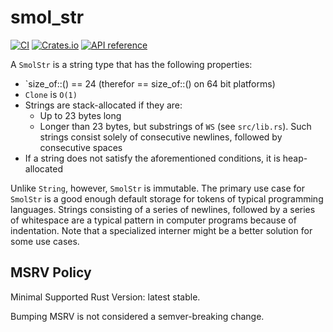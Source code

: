 # smol_str

[![CI](https://github.com/rust-analyzer/smol_str/workflows/CI/badge.svg)](https://github.com/rust-analyzer/smol_str/actions?query=branch%3Amaster+workflow%3ACI)
[![Crates.io](https://img.shields.io/crates/v/smol_str.svg)](https://crates.io/crates/smol_str)
[![API reference](https://docs.rs/smol_str/badge.svg)](https://docs.rs/smol_str/)


A `SmolStr` is a string type that has the following properties:

* `size_of::<SmolStr>() == 24 (therefor == size_of::<String>() on 64 bit platforms)
* `Clone` is `O(1)`
* Strings are stack-allocated if they are:
    * Up to 23 bytes long
    * Longer than 23 bytes, but substrings of `WS` (see `src/lib.rs`). Such strings consist
    solely of consecutive newlines, followed by consecutive spaces
* If a string does not satisfy the aforementioned conditions, it is heap-allocated

Unlike `String`, however, `SmolStr` is immutable. The primary use case for
`SmolStr` is a good enough default storage for tokens of typical programming
languages. Strings consisting of a series of newlines, followed by a series of
whitespace are a typical pattern in computer programs because of indentation.
Note that a specialized interner might be a better solution for some use cases.

## MSRV Policy

Minimal Supported Rust Version: latest stable.

Bumping MSRV is not considered a semver-breaking change.
